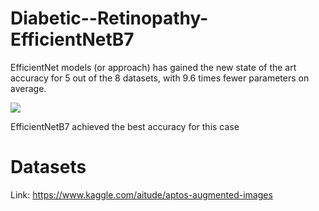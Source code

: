 # Diabetic--Retinopathy-EfficientNetB7
EfficientNet models (or approach) has gained the new state of the art accuracy for 5 out of the 8 datasets, with 9.6 times fewer parameters on average.

![](https://miro.medium.com/max/700/1*jm5MEylOA8abyAi51CcSLA.png)

EfficientNetB7 achieved the best accuracy for this case

# Datasets
Link: https://www.kaggle.com/aitude/aptos-augmented-images
